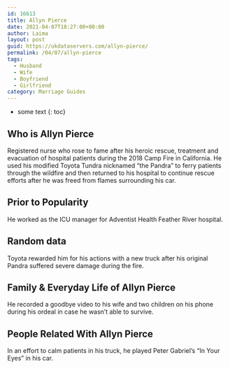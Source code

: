 ```yaml
---
id: 16613
title: Allyn Pierce
date: 2021-04-07T18:27:00+00:00
author: Laima
layout: post
guid: https://ukdataservers.com/allyn-pierce/
permalink: /04/07/allyn-pierce
tags:
  - Husband
  - Wife
  - Boyfriend
  - Girlfriend
category: Marriage Guides
---
```


* some text
{: toc}


## Who is Allyn Pierce
                  
                  
                  
Registered nurse who rose to fame after his heroic rescue, treatment and evacuation of hospital patients during the 2018 Camp Fire in California. He used his modified Toyota Tundra nicknamed &#8220;the Pandra&#8221; to ferry patients through the wildfire and then returned to his hospital to continue rescue efforts after he was freed from flames surrounding his car. 
                  
              
            
              
            
                
                
                
## Prior to Popularity
                  
                  
                  
He worked as the ICU manager for Adventist Health Feather River hospital. 
                  
              
            
              
            
                
                
                
## Random data
                  
                  
                  
Toyota rewarded him for his actions with a new truck after his original Pandra suffered severe damage during the fire. 
                  
              
            
              
            
                
                
                
## Family & Everyday Life of Allyn Pierce
                  
                  
                  
He recorded a goodbye video to his wife and two children on his phone during his ordeal in case he wasn&#8217;t able to survive. 
                  
              
            
              
            
                
                
                
## People Related With Allyn Pierce
                  
                  
                  
In an effort to calm patients in his truck, he played Peter Gabriel&#8217;s &#8220;In Your Eyes&#8221; in his car. 
                  
              
            
              
            
                
              
            
              
              
            
            
              
            
          
          
          